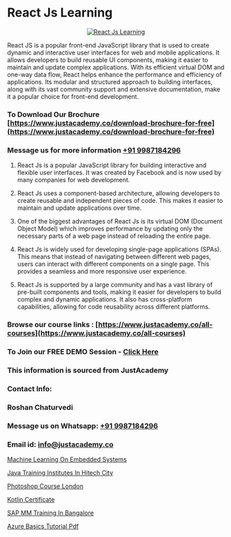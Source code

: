 # React Js Learning

<p align="center">
  <a href="https://justacademy.co/course-detail/javascript-training">
    <img src="https://justacademy.co/storage2/course_image/1676636853_course_image.webp" alt="React Js Learning">
  </a>
</p>

React JS is a popular front-end JavaScript library that is used to create dynamic and interactive user interfaces for web and mobile applications. It allows developers to build reusable UI components, making it easier to maintain and update complex applications. With its efficient virtual DOM and one-way data flow, React helps enhance the performance and efficiency of applications. Its modular and structured approach to building interfaces, along with its vast community support and extensive documentation, make it a popular choice for front-end development. 
### To Download Our Brochure [https://www.justacademy.co/download-brochure-for-free](https://www.justacademy.co/download-brochure-for-free)
### Message us for more information [+91 9987184296](https://api.whatsapp.com/send?phone=919987184296)
1) React Js is a popular JavaScript library for building interactive and flexible user interfaces. It was created by Facebook and is now used by many companies for web development.

2) React Js uses a component-based architecture, allowing developers to create reusable and independent pieces of code. This makes it easier to maintain and update applications over time.

3) One of the biggest advantages of React Js is its virtual DOM (Document Object Model) which improves performance by updating only the necessary parts of a web page instead of reloading the entire page.

4) React Js is widely used for developing single-page applications (SPAs). This means that instead of navigating between different web pages, users can interact with different components on a single page. This provides a seamless and more responsive user experience.

5) React Js is supported by a large community and has a vast library of pre-built components and tools, making it easier for developers to build complex and dynamic applications. It also has cross-platform capabilities, allowing for code reusability across different platforms.

### Browse our course links : [https://www.justacademy.co/all-courses](https://www.justacademy.co/all-courses) 
### To Join our FREE DEMO Session - [Click Here](https://www.justacademy.co/register-for-course-demo)


### This information is sourced from JustAcademy
### Contact Info:
### Roshan Chaturvedi
### Message us on Whatsapp: [+91 9987184296](https://api.whatsapp.com/send?phone=919987184296)
### Email id: [info@justacademy.co](mailto:info@justacademy.co)
                
[Machine Learning On Embedded Systems](https://www.linkedin.com/pulse/machine-learning-embedded-systems-justacademy-manchester-2xyyf?trackingId=IHVwLM02lCMV5FvZQZdsmg%3D%3D&lipi=urn%3Ali%3Apage%3Ad_flagship3_company_admin%3BRPj7cFFBTbicPRo%2F8FQZQw%3D%3D)

[Java Training Institutes In Hitech City](https://www.linkedin.com/pulse/java-training-institutes-hitech-city-justacademy-coimbatore-dtvec?trackingId=LhGtgHSvX9SzsN2oO0%2B8Dg%3D%3D&lipi=urn%3Ali%3Apage%3Ad_flagship3_company_admin%3BzebO8%2FdlQdOp%2FzsKprgh%2FA%3D%3D)

[Photoshop Course London](https://medium.com/@justacademytraining/photoshop-course-london-5749671ecee2)

[Kotlin Certificate](https://medium.com/@namusn/kotlin-certificate-44a81a88bd99)

[SAP MM Training In Bangalore](https://justacademyin.github.io/Articles/SAP-MM-Training-In-Bangalore)

[Azure Basics Tutorial Pdf](https://justacademyin.github.io/justacademy/azure-basics-tutorial-pdf)


